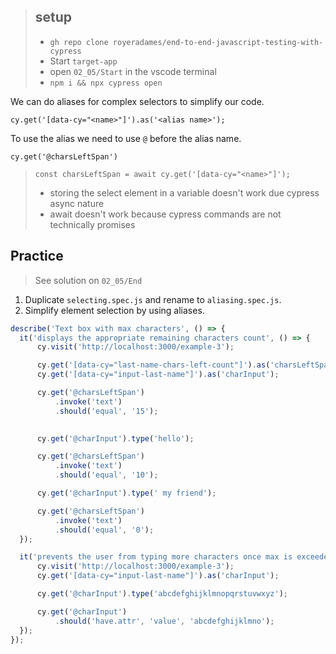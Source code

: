> ## setup
> - `gh repo clone royeradames/end-to-end-javascript-testing-with-cypress`
> - Start `target-app`
> - open `02_05/Start` in the vscode terminal
> - `npm i && npx cypress open`

We can do aliases for complex selectors to simplify our code.

`cy.get('[data-cy="<name>"]').as('<alias name>');`

To use the alias we need to use `@` before the alias name.

`cy.get('@charsLeftSpan')`

> `const charsLeftSpan = await cy.get('[data-cy="<name>"]');`
> - storing the select element in a variable doesn't work due cypress async nature
> - await doesn't work because cypress commands are not technically promises

## Practice

> See solution on `02_05/End`

1. Duplicate `selecting.spec.js` and rename to `aliasing.spec.js`. 
2. Simplify element selection by using aliases.

```ts
describe('Text box with max characters', () => {
  it('displays the appropriate remaining characters count', () => {
      cy.visit('http://localhost:3000/example-3');

      cy.get('[data-cy="last-name-chars-left-count"]').as('charsLeftSpan');
      cy.get('[data-cy="input-last-name"]').as('charInput');

      cy.get('@charsLeftSpan')
          .invoke('text')
          .should('equal', '15');

      
      cy.get('@charInput').type('hello');

      cy.get('@charsLeftSpan')
          .invoke('text')
          .should('equal', '10');

      cy.get('@charInput').type(' my friend');

      cy.get('@charsLeftSpan')
          .invoke('text')
          .should('equal', '0');
  });

  it('prevents the user from typing more characters once max is exceeded', () => {
      cy.visit('http://localhost:3000/example-3');
      cy.get('[data-cy="input-last-name"]').as('charInput');

      cy.get('@charInput').type('abcdefghijklmnopqrstuvwxyz');

      cy.get('@charInput')
          .should('have.attr', 'value', 'abcdefghijklmno');
  });
});
```
